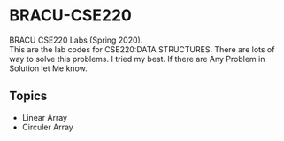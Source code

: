 # BRACU-CSE220
BRACU CSE220 Labs (Spring 2020). <br>
This are the lab codes for CSE220:DATA STRUCTURES. There are lots of way to solve this problems. I tried my best. If there are Any Problem in Solution let Me know. 

<h2>Topics</h2>
  <ul>
  <li>Linear Array</li>
  <li>Circuler Array</li>
</ul>
